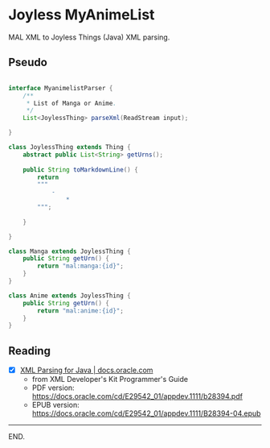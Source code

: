 # Joyless MyAnimeList

MAL XML to Joyless Things (Java)
XML parsing.

## Pseudo

```java

interface MyanimelistParser {
    /**
     * List of Manga or Anime.
     */
    List<JoylessThing> parseXml(ReadStream input);

}

class JoylessThing extends Thing {
    abstract public List<String> getUrns();
    
    public String toMarkdownLine() {
        return
        """
            - 
                * 
        """;
    
    }

}

class Manga extends JoylessThing {
    public String getUrn() {
        return "mal:manga:{id}";
    }
}

class Anime extends JoylessThing {
    public String getUrn() {
        return "mal:anime:{id}";
    }
}

```

## Reading

- [x] [XML Parsing for Java | docs.oracle.com](https://docs.oracle.com/cd/E29542_01/appdev.1111/b28394/adx_j_parser.htm)
    * from XML Developer's Kit Programmer's Guide
    * PDF version:  https://docs.oracle.com/cd/E29542_01/appdev.1111/b28394.pdf
    * EPUB version: https://docs.oracle.com/cd/E29542_01/appdev.1111/B28394-04.epub

---

END.
